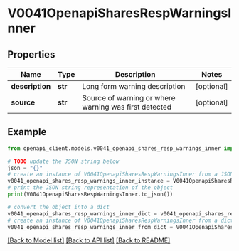 # V0041OpenapiSharesRespWarningsInner


## Properties

Name | Type | Description | Notes
------------ | ------------- | ------------- | -------------
**description** | **str** | Long form warning description | [optional] 
**source** | **str** | Source of warning or where warning was first detected | [optional] 

## Example

```python
from openapi_client.models.v0041_openapi_shares_resp_warnings_inner import V0041OpenapiSharesRespWarningsInner

# TODO update the JSON string below
json = "{}"
# create an instance of V0041OpenapiSharesRespWarningsInner from a JSON string
v0041_openapi_shares_resp_warnings_inner_instance = V0041OpenapiSharesRespWarningsInner.from_json(json)
# print the JSON string representation of the object
print(V0041OpenapiSharesRespWarningsInner.to_json())

# convert the object into a dict
v0041_openapi_shares_resp_warnings_inner_dict = v0041_openapi_shares_resp_warnings_inner_instance.to_dict()
# create an instance of V0041OpenapiSharesRespWarningsInner from a dict
v0041_openapi_shares_resp_warnings_inner_from_dict = V0041OpenapiSharesRespWarningsInner.from_dict(v0041_openapi_shares_resp_warnings_inner_dict)
```
[[Back to Model list]](../README.md#documentation-for-models) [[Back to API list]](../README.md#documentation-for-api-endpoints) [[Back to README]](../README.md)


